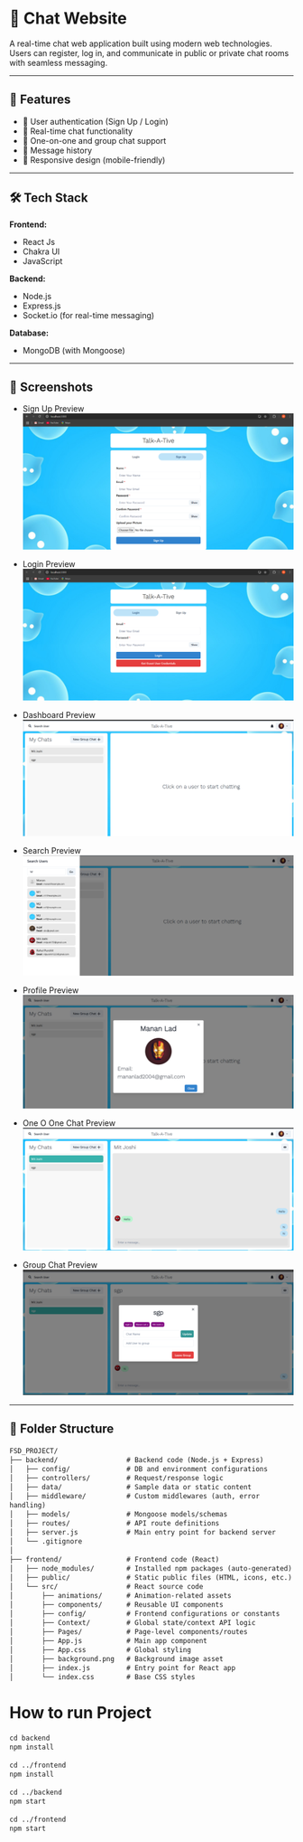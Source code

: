 # 💬 Chat Website

A real-time chat web application built using modern web technologies. Users can register, log in, and communicate in public or private chat rooms with seamless messaging.

---

## 🚀 Features

- 🔐 User authentication (Sign Up / Login)
- 💬 Real-time chat functionality
- 👥 One-on-one and group chat support
- 🧾 Message history
- 📱 Responsive design (mobile-friendly)

---

## 🛠 Tech Stack

**Frontend:**

- React Js
- Chakra UI
- JavaScript

**Backend:**

- Node.js
- Express.js
- Socket.io (for real-time messaging)

**Database:**

- MongoDB (with Mongoose)

---

## 📸 Screenshots

- Sign Up Preview
  ![Sign Up Preview](frontend/src/assets/Signup.png)

- Login Preview
  ![Sign Up Preview](frontend/src/assets/Login.png)

- Dashboard Preview
  ![Sign Up Preview](frontend/src/assets/Dashboard.png)

- Search Preview
  ![Sign Up Preview](frontend/src/assets/Search.png)

- Profile Preview
  ![Sign Up Preview](frontend/src/assets/Profile.png)

- One O One Chat Preview
  ![Sign Up Preview](frontend/src/assets/oneToone.png)

- Group Chat Preview
  ![Sign Up Preview](frontend/src/assets/Group.png)

---

## 📁 Folder Structure

```
FSD_PROJECT/
├── backend/                 # Backend code (Node.js + Express)
│   ├── config/              # DB and environment configurations
│   ├── controllers/         # Request/response logic
│   ├── data/                # Sample data or static content
│   ├── middleware/          # Custom middlewares (auth, error handling)
│   ├── models/              # Mongoose models/schemas
│   ├── routes/              # API route definitions
│   ├── server.js            # Main entry point for backend server
│   └── .gitignore
│
├── frontend/                # Frontend code (React)
│   ├── node_modules/        # Installed npm packages (auto-generated)
│   ├── public/              # Static public files (HTML, icons, etc.)
│   └── src/                 # React source code
│       ├── animations/      # Animation-related assets
│       ├── components/      # Reusable UI components
│       ├── config/          # Frontend configurations or constants
│       ├── Context/         # Global state/context API logic
│       ├── Pages/           # Page-level components/routes
│       ├── App.js           # Main app component
│       ├── App.css          # Global styling
│       ├── background.png   # Background image asset
│       ├── index.js         # Entry point for React app
│       └── index.css        # Base CSS styles
```

# How to run Project

```
cd backend
npm install

cd ../frontend
npm install

cd ../backend
npm start

cd ../frontend
npm start
```

